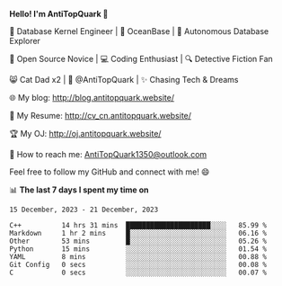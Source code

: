 
**Hello! I'm AntiTopQuark 👋**

🔧 Database Kernel Engineer | 🌊 OceanBase | 🤖 Autonomous Database Explorer

🌱 Open Source Novice | 💻 Coding Enthusiast | 🔍 Detective Fiction Fan

😸 Cat Dad x2 | 🎉 @AntiTopQuark | ✨ Chasing Tech & Dreams

🌐 My blog: http://blog.antitopquark.website/

📄 My Resume: http://cv_cn.antitopquark.website/

🏆 My OJ: http://oj.antitopquark.website/

📧 How to reach me: AntiTopQuark1350@outlook.com

Feel free to follow my GitHub and connect with me! 😄

📊 **The last 7 days I spent my time on** 

<!--START_SECTION:waka-->
```text
15 December, 2023 - 21 December, 2023

C++          14 hrs 31 mins  █████████████████████░░░░   85.99 % 
Markdown     1 hr 2 mins     █░░░░░░░░░░░░░░░░░░░░░░░░   06.16 % 
Other        53 mins         █░░░░░░░░░░░░░░░░░░░░░░░░   05.26 % 
Python       15 mins         ░░░░░░░░░░░░░░░░░░░░░░░░░   01.54 % 
YAML         8 mins          ░░░░░░░░░░░░░░░░░░░░░░░░░   00.88 % 
Git Config   0 secs          ░░░░░░░░░░░░░░░░░░░░░░░░░   00.08 % 
C            0 secs          ░░░░░░░░░░░░░░░░░░░░░░░░░   00.07 %
```
<!--END_SECTION:waka-->


